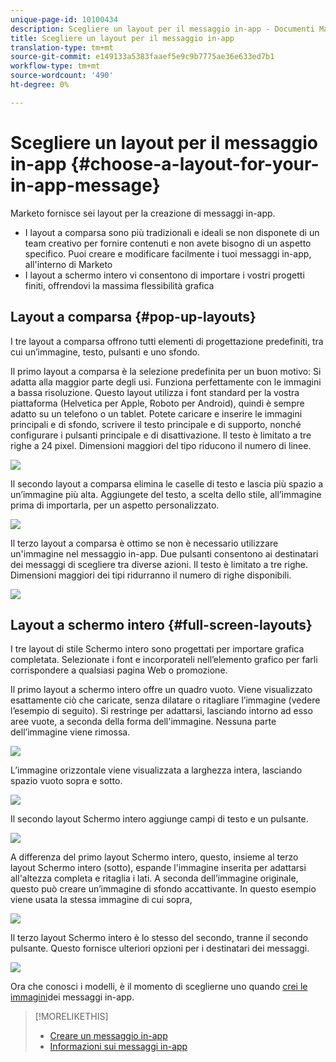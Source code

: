```yaml
---
unique-page-id: 10100434
description: Scegliere un layout per il messaggio in-app - Documenti Marketo - Documentazione prodotto
title: Scegliere un layout per il messaggio in-app
translation-type: tm+mt
source-git-commit: e149133a5383faaef5e9c9b7775ae36e633ed7b1
workflow-type: tm+mt
source-wordcount: '490'
ht-degree: 0%

---
```



# Scegliere un layout per il messaggio in-app {#choose-a-layout-for-your-in-app-message}

Marketo fornisce sei layout per la creazione di messaggi in-app.

* I layout a comparsa sono più tradizionali e ideali se non disponete di un team creativo per fornire contenuti e non avete bisogno di un aspetto specifico. Puoi creare e modificare facilmente i tuoi messaggi in-app, all&#39;interno di Marketo
* I layout a schermo intero vi consentono di importare i vostri progetti finiti, offrendovi la massima flessibilità grafica

## Layout a comparsa {#pop-up-layouts}

I tre layout a comparsa offrono tutti elementi di progettazione predefiniti, tra cui un’immagine, testo, pulsanti e uno sfondo.

Il primo layout a comparsa è la selezione predefinita per un buon motivo: Si adatta alla maggior parte degli usi. Funziona perfettamente con le immagini a bassa risoluzione. Questo layout utilizza i font standard per la vostra piattaforma (Helvetica per Apple, Roboto per Android), quindi è sempre adatto su un telefono o un tablet. Potete caricare e inserire le immagini principali e di sfondo, scrivere il testo principale e di supporto, nonché configurare i pulsanti principale e di disattivazione. Il testo è limitato a tre righe a 24 pixel. Dimensioni maggiori del tipo riducono il numero di linee.

![](assets/image2016-5-9-13-3a3-3a48.png)

Il secondo layout a comparsa elimina le caselle di testo e lascia più spazio a un’immagine più alta. Aggiungete del testo, a scelta dello stile, all’immagine prima di importarla, per un aspetto personalizzato.

![](assets/image2016-5-9-13-3a4-3a43.png)

Il terzo layout a comparsa è ottimo se non è necessario utilizzare un&#39;immagine nel messaggio in-app. Due pulsanti consentono ai destinatari dei messaggi di scegliere tra diverse azioni. Il testo è limitato a tre righe. Dimensioni maggiori dei tipi ridurranno il numero di righe disponibili.

![](assets/image2016-5-9-13-3a7-3a33.png)

## Layout a schermo intero {#full-screen-layouts}

I tre layout di stile Schermo intero sono progettati per importare grafica completata. Selezionate i font e incorporateli nell’elemento grafico per farli corrispondere a qualsiasi pagina Web o promozione.

Il primo layout a schermo intero offre un quadro vuoto. Viene visualizzato esattamente ciò che caricate, senza dilatare o ritagliare l’immagine (vedere l’esempio di seguito). Si restringe per adattarsi, lasciando intorno ad esso aree vuote, a seconda della forma dell&#39;immagine. Nessuna parte dell’immagine viene rimossa.

![](assets/image2016-5-9-13-3a9-3a26.png)

L’immagine orizzontale viene visualizzata a larghezza intera, lasciando spazio vuoto sopra e sotto.

![](assets/image2016-5-9-13-3a29-3a46.png)

Il secondo layout Schermo intero aggiunge campi di testo e un pulsante.

![](assets/image2016-5-9-13-3a10-3a27.png)

A differenza del primo layout Schermo intero, questo, insieme al terzo layout Schermo intero (sotto), espande l&#39;immagine inserita per adattarsi all&#39;altezza completa e ritaglia i lati. A seconda dell’immagine originale, questo può creare un’immagine di sfondo accattivante. In questo esempio viene usata la stessa immagine di cui sopra,

![](assets/image2016-5-9-14-3a0-3a36.png)

Il terzo layout Schermo intero è lo stesso del secondo, tranne il secondo pulsante. Questo fornisce ulteriori opzioni per i destinatari dei messaggi.

![](assets/image2016-5-9-13-3a11-3a35.png)

Ora che conosci i modelli, è il momento di sceglierne uno quando [crei le immagini](add-in-app-message-images.md)dei messaggi in-app.

>[!MORELIKETHIS]
>
>* [Creare un messaggio in-app](http://docs.marketo.com/display/docs/create+an+in-app+message)
>* [Informazioni sui messaggi in-app](../../../../product-docs/mobile-marketing/in-app-messages/understanding-in-app-messages.md)

>




